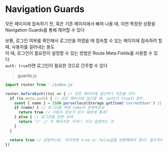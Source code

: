 # Navigation Guards
모든 페이지에 접속하기 전, 혹은 기존 페이지에서 빠져 나올 때, 이런 특정한 상황을 Navigation Guards를 통해 제어할 수 있다  

보통, 로그인 여부를 확인해서 로그인을 하였을 때 접속할 수 있는 페이지에 접속하려 할 때, 사용자를 걸러내는 용도  
이 때, 로그인이 필요한지 설정할 수 있는 방법은 Route Meta Fields를 사용할 수 있다.  
`auth: true`라면 로그인이 필요한 것으로 간주할 수 있다

>guards.js
```js
import router from './index.js'

router.beforeEach((to) => { // 모든 페이지에 접근하기 직전을 의미
  if (to.meta.auth) { // 모든 페이지에 접근할 때, auth가 true인 경우
    const { name } = JSON.parse(localStorage.getItem('currentUser') || '{}') // currentUser가 없는 경우 Null값이 할당 되기 때문에, 빈 객체 데이터를 넣어줘야 한다 이 때 문자 리터럴 방식으로 감싸줘야 한다! parse는 문자 데이터만 가능하기 때문
    if (name) { // 로그인을 하면 name이 존재하므로 
      return true // 사용자 정보가 있기 때문에 통과!
    } else { // 로그인을 안한 상태
      return '/' // 이 페이지로 가라!! 라고 설정하는 것
    }
  }  

  return true // 문법적으로, 마지막에 true or false값을 반환해줘야 한다! 필수적이다 / 검문소를 통과 할거냐 말거냐에 대한 값이다
})

```
